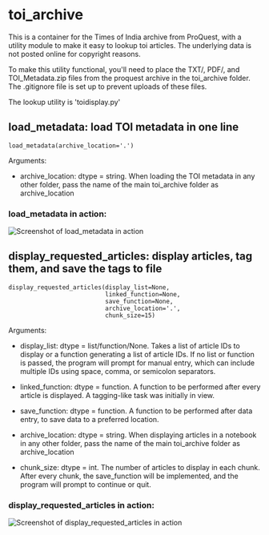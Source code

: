 # toi_archive

This is a container for the Times of India archive from ProQuest, with a utility module to make it easy to lookup toi articles. The underlying data is not posted online for copyright reasons.

To make this utility functional, you'll need to place the TXT/, PDF/, and TOI_Metadata.zip files from the proquest archive in the toi_archive folder. The .gitignore file is set up to prevent uploads of these files.


The lookup utility is 'toidisplay.py'

## load_metadata: load TOI metadata in one line

``` load_metadata(archive_location='.') ```

Arguments:

* archive_location: dtype = string. When loading the TOI metadata in any other folder, pass the name of the main toi_archive folder as archive_location

### load_metadata in action:

![Screenshot of load_metadata in action](.images/load_metadata.png)

## display_requested_articles: display articles, tag them, and save the tags to file

```
display_requested_articles(display_list=None, 
                           linked_function=None, 
                           save_function=None, 
                           archive_location='.', 
                           chunk_size=15)
```

Arguments:

* display_list: dtype = list/function/None. Takes a list of article IDs to display or a function generating a list of article IDs. If no list or function is passed, the program will prompt for manual entry, which can include multiple IDs using space, comma, or semicolon separators.

* linked_function: dtype = function. A function to be performed after every article is displayed. A tagging-like task was initially in view.

* save_function: dtype = function. A function to be performed after data entry, to save data to a preferred location.

* archive_location: dtype = string. When displaying articles in a notebook in any other folder, pass the name of the main toi_archive folder as archive_location

* chunk_size: dtype = int. The number of articles to display in each chunk. After every chunk, the save_function will be implemented, and the program will prompt to continue or quit.

### display_requested_articles in action:

![Screenshot of display_requested_articles in action](.images/display_requested_articles.png)
